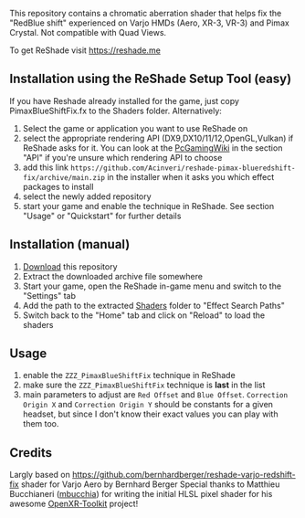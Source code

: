 
This repository contains a chromatic aberration shader that helps fix the "RedBlue shift" experienced
on Varjo HMDs (Aero, XR-3, VR-3) and Pimax Crystal. Not compatible with Quad Views.

To get ReShade visit https://reshade.me

Installation using the ReShade Setup Tool (easy)
------------------------------------------------
If you have Reshade already installed for the game, just copy PimaxBlueShiftFix.fx to the Shaders folder. Alternatively:

1. Select the game or application you want to use ReShade on
2. select the appropriate rendering API (DX9,DX10/11/12,OpenGL,Vulkan) if ReShade asks for it. You can look at the 
[PcGamingWiki](https://www.pcgamingwiki.com/) in the section "API" if you're unsure which rendering API to choose
3. add this link `https://github.com/Acinveri/reshade-pimax-blueredshift-fix/archive/main.zip` in the installer when it asks you which effect packages to install
4. select the newly added repository
5. start your game and enable the technique in ReShade. See section "Usage" or "Quickstart" for further details

Installation (manual)
---------------------

1. [Download](https://github.com/Acinveri/reshade-pimax-blueredshift-fix/archive/main.zip) this repository
2. Extract the downloaded archive file somewhere
3. Start your game, open the ReShade in-game menu and switch to the "Settings" tab
4. Add the path to the extracted [Shaders](/Shaders) folder to "Effect Search Paths"
6. Switch back to the "Home" tab and click on "Reload" to load the shaders

Usage
-----

1. enable the `ZZZ_PimaxBlueShiftFix` technique in ReShade 
2. make sure the `ZZZ_PimaxBlueShiftFix` technique is **last** in the list
3. main parameters to adjust are `Red Offset` and `Blue Offset`. `Correction Origin X` and `Correction Origin Y` should be constants for a given headset, but since I don't know their exact values you can play with them too.  


Credits
-------
Largly based on https://github.com/bernhardberger/reshade-varjo-redshift-fix shader for Varjo Aero by Bernhard Berger
Special thanks to Matthieu Bucchianeri ([mbucchia](https://github.com/mbucchia)) for writing the initial HLSL pixel shader for his awesome [OpenXR-Toolkit](https://mbucchia.github.io/OpenXR-Toolkit/) project!
